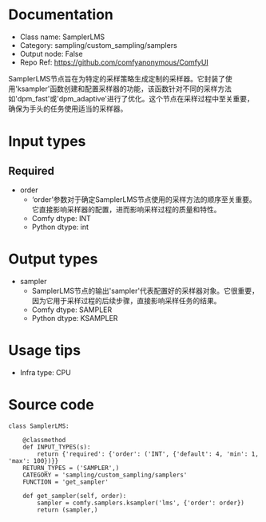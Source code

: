 # Documentation
- Class name: SamplerLMS
- Category: sampling/custom_sampling/samplers
- Output node: False
- Repo Ref: https://github.com/comfyanonymous/ComfyUI

SamplerLMS节点旨在为特定的采样策略生成定制的采样器。它封装了使用'ksampler'函数创建和配置采样器的功能，该函数针对不同的采样方法如'dpm_fast'或'dpm_adaptive'进行了优化。这个节点在采样过程中至关重要，确保为手头的任务使用适当的采样器。

# Input types
## Required
- order
    - ‘order’参数对于确定SamplerLMS节点使用的采样方法的顺序至关重要。它直接影响采样器的配置，进而影响采样过程的质量和特性。
    - Comfy dtype: INT
    - Python dtype: int

# Output types
- sampler
    - SamplerLMS节点的输出'sampler'代表配置好的采样器对象。它很重要，因为它用于采样过程的后续步骤，直接影响采样任务的结果。
    - Comfy dtype: SAMPLER
    - Python dtype: KSAMPLER

# Usage tips
- Infra type: CPU

# Source code
```
class SamplerLMS:

    @classmethod
    def INPUT_TYPES(s):
        return {'required': {'order': ('INT', {'default': 4, 'min': 1, 'max': 100})}}
    RETURN_TYPES = ('SAMPLER',)
    CATEGORY = 'sampling/custom_sampling/samplers'
    FUNCTION = 'get_sampler'

    def get_sampler(self, order):
        sampler = comfy.samplers.ksampler('lms', {'order': order})
        return (sampler,)
```